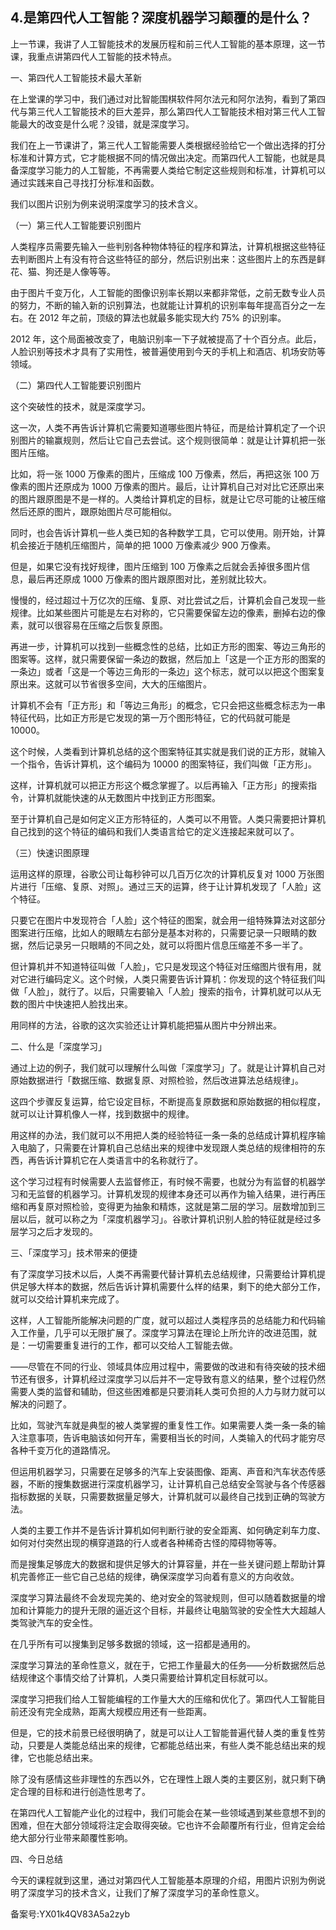 ## 4.是第四代人工智能？深度机器学习颠覆的是什么？
上一节课，我讲了人工智能技术的发展历程和前三代人工智能的基本原理，这一节课，我重点讲第四代人工智能的技术特点。


一、第四代人工智能技术最大革新


在上堂课的学习中，我们通过对比智能围棋软件阿尔法元和阿尔法狗，看到了第四代与第三代人工智能技术的巨大差异，那么第四代人工智能技术相对第三代人工智能最大的改变是什么呢？没错，就是深度学习。


我们在上一节课讲了，第三代人工智能需要人类根据经验给它一个做出选择的打分标准和计算方式，它才能根据不同的情况做出决定。而第四代人工智能，也就是具备深度学习能力的人工智能，不再需要人类给它制定这些规则和标准，计算机可以通过实践来自己寻找打分标准和函数。


我们以图片识别为例来说明深度学习的技术含义。


（一）第三代人工智能要识别图片


人类程序员需要先输入一些判别各种物体特征的程序和算法，计算机根据这些特征去判断图片上有没有符合这些特征的部分，然后识别出来：这些图片上的东西是鲜花、猫、狗还是人像等等。


由于图片千变万化，人工智能的图像识别率长期以来都非常低，之前无数专业人员的努力，不断的输入新的识别算法，也就能让计算机的识别率每年提高百分之一左右。在 2012 年之前，顶级的算法也就最多能实现大约 75% 的识别率。


2012 年，这个局面被改变了，电脑识别率一下子就被提高了十个百分点。此后，人脸识别等技术才具有了实用性，被普遍使用到今天的手机上和酒店、机场安防等领域。


（二）第四代人工智能要识别图片


这个突破性的技术，就是深度学习。


这一次，人类不再告诉计算机它需要知道哪些图片特征，而是给计算机定了一个识别图片的输赢规则，然后让它自己去尝试。这个规则很简单：就是让计算机把一张图片压缩。


比如，将一张 1000 万像素的图片，压缩成 100 万像素，然后，再把这张 100 万像素的图片还原成为 1000 万像素的图片。最后，让计算机自己对对比它还原出来的图片跟原图是不是一样的。人类给计算机定的目标，就是让它尽可能的让被压缩然后还原的图片，跟原始图片尽可能相似。


同时，也会告诉计算机一些人类已知的各种数学工具，它可以使用。刚开始，计算机会接近于随机压缩图片，简单的把 1000 万像素减少 900 万像素。


但是，如果它没有找好规律，图片压缩到 100 万像素之后就会丢掉很多图片信息，最后再还原成 1000 万像素的图片跟原图对比，差别就比较大。


慢慢的，经过超过十万亿次的压缩、复原、对比尝试之后，计算机会自己发现一些规律。比如某些图片可能是左右对称的，它只需要保留左边的像素，删掉右边的像素，就可以很容易在压缩之后恢复原图。


再进一步，计算机可以找到一些概念性的总结，比如正方形的图案、等边三角形的图案等。这样，就只需要保留一条边的数据，然后加上「这是一个正方形的图案的一条边」或者「这是一个等边三角形的一条边」这个标志，就可以以把这个图案复原出来。这就可以节省很多空间，大大的压缩图片。


计算机不会有「正方形」和「等边三角形」的概念，它只会把这些概念标志为一串特征代码，比如正方形是它发现的第一万个图形特征，它的代码就可能是 10000。


这个时候，人类看到计算机总结的这个图案特征其实就是我们说的正方形，就输入一个指令，告诉计算机，这个编码为 10000 的图案特征，我们叫做「正方形」。


这样，计算机就可以把正方形这个概念掌握了。以后再输入「正方形」的搜索指令，计算机就能快速的从无数图片中找到正方形图案。


至于计算机自己是如何定义正方形特征的，人类可以不用管。人类只需要把计算机自己找到的这个特征的编码和我们人类语言给它的定义连接起来就可以了。


（三）快速识图原理


运用这样的原理，谷歌公司让每秒钟可以几百万亿次的计算机反复对 1000 万张图片进行「压缩、复原、对照」。通过三天的运算，终于让计算机发现了「人脸」这个特征。


只要它在图片中发现符合「人脸」这个特征的图案，就会用一组特殊算法对这部分图案进行压缩，比如人的眼睛左右部分是基本对称的，只需要记录一只眼睛的数据，然后记录另一只眼睛的不同之处，就可以将图片信息压缩差不多一半了。


但计算机并不知道特征叫做「人脸」，它只是发现这个特征对压缩图片很有用，就对它进行编码定义。这个时候，人类只需要告诉计算机：你发现的这个特征我们叫做「人脸」，就行了。以后，只需要输入「人脸」搜索的指令，计算机就可以从无数的图片中快速把人脸找出来。


用同样的方法，谷歌的这次实验还让计算机能把猫从图片中分辨出来。


二、什么是「深度学习」


通过上边的例子，我们就可以理解什么叫做「深度学习」了。就是让计算机自己对原始数据进行「数据压缩、数据复原、对照检验，然后改进算法总结规律」。


这四个步骤反复运算，给它设定目标，不断提高复原数据和原始数据的相似程度，就可以让计算机像人一样，找到数据中的规律。


用这样的办法，我们就可以不用把人类的经验特征一条一条的总结成计算机程序输入电脑了，只需要在计算机自己总结出来的规律中发现跟人类总结的规律相符的东西，再告诉计算机它在人类语言中的名称就行了。


这个学习过程有时候需要人去监督修正，有时候不需要，也就分为有监督的机器学习和无监督的机器学习。计算机发现的规律本身还可以再作为输入结果，进行再压缩和再复原对照检验，变得更为抽象和精炼，这就是第二层的学习。层数增加到三层以后，就可以称之为「深度机器学习」。谷歌计算机识别人脸的特征就是经过多层学习之后才发现的。


三、「深度学习」技术带来的便捷


有了深度学习技术以后，人类不再需要代替计算机去总结规律，只需要给计算机提供足够大样本的数据，然后告诉计算机需要什么样的结果，剩下的绝大部分工作，就可以交给计算机来完成了。


这样，人工智能所能解决问题的广度，就可以超过人类程序员的总结能力和代码输入工作量，几乎可以无限扩展了。深度学习算法在理论上所允许的改进范围，就是：一切需要重复进行的工作，都可以交给人工智能去做。


——尽管在不同的行业、领域具体应用过程中，需要做的改进和有待突破的技术细节还有很多，计算机经过深度学习以后并不一定导致有意义的结果，整个过程仍然需要人类的监督和辅助，但这些困难都是只要消耗人类可负担的人力与财力就可以解决的问题了。


比如，驾驶汽车就是典型的被人类掌握的重复性工作。如果需要人类一条一条的输入注意事项，告诉电脑该如何开车，需要相当长的时间，人类输入的代码才能穷尽各种千变万化的道路情况。


但运用机器学习，只需要在足够多的汽车上安装图像、距离、声音和汽车状态传感器，不断的搜集数据进行深度机器学习，让计算机自己总结安全驾驶与各个传感器指标数据的关联，只需要数据量足够大，计算机就可以最终自己找到正确的驾驶方法。


人类的主要工作并不是告诉计算机如何判断行驶的安全距离、如何确定刹车力度、如何对付突然出现的横穿道路的行人或者各种稀奇古怪的障碍物等等。


而是搜集足够庞大的数据和提供足够大的计算容量，并在一些关键问题上帮助计算机完善修正一些它自己总结的规律，确保深度学习向着有意义的方向收敛。


深度学习算法最终不会发现完美的、绝对安全的驾驶规则，但可以随着数据量的增加和计算能力的提升无限的逼近这个目标，并最终让电脑驾驶的安全性大大超越人类驾驶汽车的安全性。


在几乎所有可以搜集到足够多数据的领域，这一招都是通用的。


深度学习算法的革命性意义，就在于，它把工作量最大的任务——分析数据然后总结规律这个事情交给了计算机，人类只需要给计算机定目标就可以。


深度学习把我们给人工智能编程的工作量大大的压缩和优化了。第四代人工智能目前还没有完全成熟，距离大规模应用还有一些距离。


但是，它的技术前景已经很明确了，就是可以让人工智能普遍代替人类的重复性劳动，只要是人类能总结出来的规律，它都能总结出来，有些人类不能总结出来的规律，它也能总结出来。


除了没有感情这些非理性的东西以外，它在理性上跟人类的主要区别，就只剩下确定合理的目标和进行创造性思考了。


在第四代人工智能产业化的过程中，我们可能会在某一些领域遇到某些意想不到的困难，但在大部分领域将注定会取得突破。它也许不会颠覆所有行业，但肯定会给绝大部分行业带来颠覆性影响。


四、今日总结


今天的课程就到这里，通过对第四代人工智能基本原理的介绍，用图片识别为例说明了深度学习的技术含义，让我们了解了深度学习的革命性意义。


备案号:YX01k4QV83A5a2zyb

